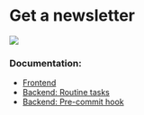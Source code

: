# Get a newsletter
![](https://github.com/actiongeek/newslettercloud/blob/master/images/funtion.png?raw=true)
### Documentation: ###

* [Frontend](docs/frontend.md)
* [Backend: Routine tasks](docs/invoke.md)
* [Backend: Pre-commit hook](docs/pre_commit_hook.md)

